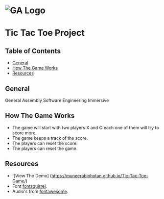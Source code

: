 # ![GA Logo](https://ga-dash.s3.amazonaws.com/production/assets/logo-9f88ae6c9c3871690e33280fcf557f33.png) 

# Tic Tac Toe Project

## Table of Contents

* [General](#general)
* [How The Game Works](#how-the-game-works)
* [Resources](#resources)

## General

General Assembly Software Engineering Immersive

## How The Game Works

* The game will start with two players X and O each one of them will try to score more.
* The game keeps a track of the score.
* The players can reset the score.
* The players can reset the game.


## Resources
* ![View The Demo] (https://muneerabinhotan.github.io/Tic-Tac-Toe-Game/)
* Font [fontsquirrel](https://www.fontsquirrel.com/fonts/list/find_fonts/400?filter%5Blicense%5D%5B0%5D=web).
* Audio's from [fontawesome](https://freesound.org/).
